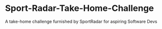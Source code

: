# Sport-Radar-Take-Home-Challenge
A take-home challenge furnished by SportRadar for aspiring Software Devs
